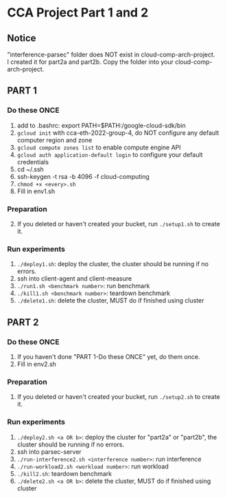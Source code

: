 # CCA Project Part 1 and 2

## Notice
"interference-parsec" folder does NOT exist in cloud-comp-arch-project.\
I created it for part2a and part2b. Copy the folder into your cloud-comp-arch-project.

## PART 1

### Do these ONCE
1. add to .bashrc: export PATH=$PATH:<your-path>/google-cloud-sdk/bin
2. `gcloud init` with cca-eth-2022-group-4, do NOT configure any default computer region and zone
3. `gcloud compute zones list` to enable compute engine API
4. `gcloud auth application-default login` to configure your default credentials
5. cd ~/.ssh
6. ssh-keygen -t rsa -b 4096 -f cloud-computing
7. `chmod +x <every>.sh`
8. Fill in env1.sh

### Preparation

2. If you deleted or haven't created your bucket, run `./setup1.sh` to create it.

### Run experiments
1. `./deploy1.sh`: deploy the cluster, the cluster should be running if no errors.
2. ssh into client-agent and client-measure
3. `./run1.sh <benchmark number>`: run benchmark
4. `./kill1.sh <benchmark number>`: teardown benchmark
5. `./delete1.sh`: delete the cluster, MUST do if finished using cluster

## PART 2

### Do these ONCE
1. If you haven't done "PART 1-Do these ONCE" yet, do them once.
2. Fill in env2.sh

### Preparation
1. If you deleted or haven't created your bucket, run `./setup2.sh` to create it.

### Run experiments
1. `./deploy2.sh <a OR b>`: deploy the cluster for "part2a" or "part2b", the cluster should be running if no errors.
2. ssh into parsec-server
3. `./run-interference2.sh <interference number>`: run interference
4. `./run-workload2.sh <workload number>`: run workload
5. `./kill2.sh`: teardown benchmark
6. `./delete2.sh <a OR b>`: delete the cluster, MUST do if finished using cluster
